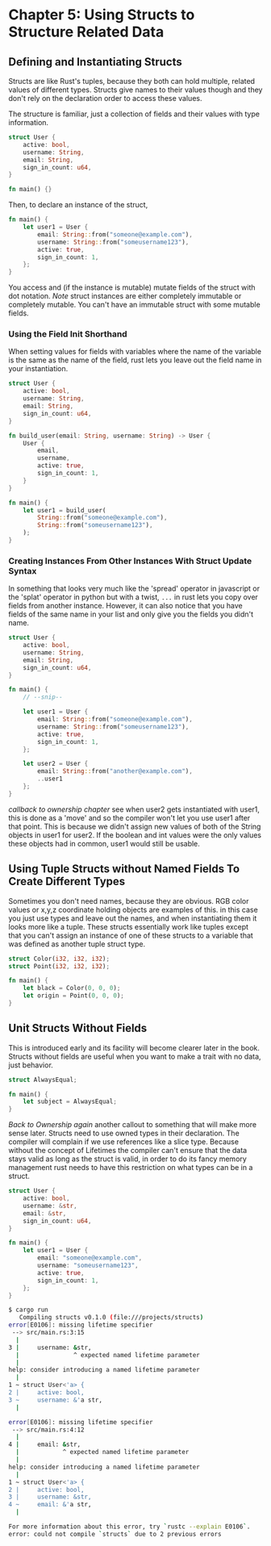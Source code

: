 # Chapter 5: Using Structs to Structure Related Data

## Defining and Instantiating Structs

Structs are like Rust's tuples, because they both can hold multiple, related values of different types.
Structs give names to their values though and they don't rely on the declaration order to access these values.

The structure is familiar, just a collection of fields and their values with type information. 

```Rust
struct User {
    active: bool,
    username: String,
    email: String,
    sign_in_count: u64,
}

fn main() {}
```

Then, to declare an instance of the struct, 

```Rust
fn main() {
    let user1 = User {
        email: String::from("someone@example.com"),
        username: String::from("someusername123"),
        active: true,
        sign_in_count: 1,
    };
}
```

You access and (if the instance is mutable) mutate fields of the struct with dot notation. *Note* struct instances
are either completely immutable or completely mutable. You can't have an immutable struct with some mutable fields.

### Using the Field Init Shorthand

When setting values for fields with variables where the name of the variable is the same as the name of the field, rust lets you leave out the field name in your instantiation. 

```Rust
struct User {
    active: bool,
    username: String,
    email: String,
    sign_in_count: u64,
}

fn build_user(email: String, username: String) -> User {
    User {
        email,
        username,
        active: true,
        sign_in_count: 1,
    }
}

fn main() {
    let user1 = build_user(
        String::from("someone@example.com"),
        String::from("someusername123"),
    );
}
```

### Creating Instances From Other Instances With Struct Update Syntax

In something that looks very much like the 'spread' operator in javascript or the 'splat' 
operator in python but with a twist, `...` in rust lets you copy over fields from another instance. However,
it can also notice that you have fields of the same name in your list and only give you the fields you didn't
name. 

```Rust
struct User {
    active: bool,
    username: String,
    email: String,
    sign_in_count: u64,
}

fn main() {
    // --snip--

    let user1 = User {
        email: String::from("someone@example.com"),
        username: String::from("someusername123"),
        active: true,
        sign_in_count: 1,
    };

    let user2 = User {
        email: String::from("another@example.com"),
        ..user1
    };
}
```

*callback to ownership chapter* see when user2 gets instantiated with user1, this is done as a 'move'
and so the compiler won't let you use user1 after that point. This is because we didn't assign new values of both
of the String objects in user1 for user2. If the boolean and int values were the only values these objects had in
common, user1 would still be usable.

## Using Tuple Structs without Named Fields To Create Different Types

Sometimes you don't need names, because they are obvious. RGB color values or x,y,z coordinate holding objects
are examples of this. in this case you just use types and leave out the names, and when instantiating them
it looks more like a tuple. These structs essentially work like tuples except that you can't assign an instance
of one of these structs to a variable that was defined as another tuple struct type.

```Rust
struct Color(i32, i32, i32);
struct Point(i32, i32, i32);

fn main() {
    let black = Color(0, 0, 0);
    let origin = Point(0, 0, 0);
}
```

## Unit Structs Without Fields

This is introduced early and its facility will become clearer later in the book. Structs without 
fields are useful when you want to make a trait with no data, just behavior. 

```Rust
struct AlwaysEqual;

fn main() {
    let subject = AlwaysEqual;
}
```

*Back to Ownership again* another callout to something that will make more sense later. Structs need to use owned types
in their declaration. The compiler will complain if we use references like a slice type. Because without the concept of Lifetimes the compiler can't ensure that the data stays valid as long as the struct is valid, in order to do its fancy 
memory management rust needs to have this restriction on what types can be in a struct. 

```Rust
struct User {
    active: bool,
    username: &str,
    email: &str,
    sign_in_count: u64,
}

fn main() {
    let user1 = User {
        email: "someone@example.com",
        username: "someusername123",
        active: true,
        sign_in_count: 1,
    };
}
```

```sh
$ cargo run
   Compiling structs v0.1.0 (file:///projects/structs)
error[E0106]: missing lifetime specifier
 --> src/main.rs:3:15
  |
3 |     username: &str,
  |               ^ expected named lifetime parameter
  |
help: consider introducing a named lifetime parameter
  |
1 ~ struct User<'a> {
2 |     active: bool,
3 ~     username: &'a str,
  |

error[E0106]: missing lifetime specifier
 --> src/main.rs:4:12
  |
4 |     email: &str,
  |            ^ expected named lifetime parameter
  |
help: consider introducing a named lifetime parameter
  |
1 ~ struct User<'a> {
2 |     active: bool,
3 |     username: &str,
4 ~     email: &'a str,
  |

For more information about this error, try `rustc --explain E0106`.
error: could not compile `structs` due to 2 previous errors
```
